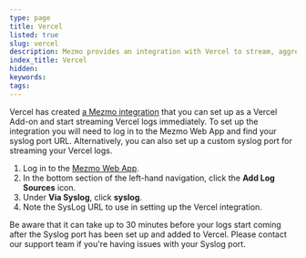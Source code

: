 ```yaml
---
type: page
title: Vercel
listed: true
slug: vercel
description: Mezmo provides an integration with Vercel to stream, aggregate, and gain insights from Vercel logs
index_title: Vercel
hidden: 
keywords: 
tags: 
---
```


Vercel has created [a Mezmo integration](https://vercel.com/integrations/logdna) that you can set up as a Vercel Add-on and start streaming Vercel logs immediately. To set up the integration you will need to log in to the Mezmo Web App and find your syslog port URL. Alternatively, you can also set up a custom syslog port for streaming your Vercel logs.

1. Log in to the [Mezmo Web App](https://app.mezmo.com/).
2. In the bottom section of the left-hand navigation, click the **Add Log Sources** icon.
3. Under **Via Syslog**, click **syslog**. 
4. Note the SysLog URL to use in setting up the Vercel integration.

Be aware that it can take up to 30 minutes before your logs start coming after the Syslog port has been set up and added to Vercel. Please contact our support team if you're having issues with your Syslog port.